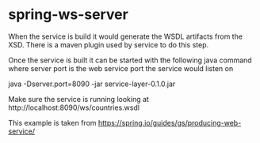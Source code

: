 # spring-ws-server
When the service is build it would generate the WSDL artifacts from the XSD. 
There is a maven plugin used by service to do this step.

Once the service is built it can be started with the following java command
where server port is the web service port the service would listen on

java -Dserver.port=8090 -jar service-layer-0.1.0.jar

Make sure the service is running looking at 
http://localhost:8090/ws/countries.wsdl

This example is taken from https://spring.io/guides/gs/producing-web-service/

